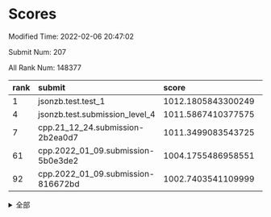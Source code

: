 # Scores

Modified Time: 2022-02-06 20:47:02

Submit Num: 207

All Rank Num: 148377

| rank |               submit               |       score        |       sigma        | pk_num |
| :--- | :--------------------------------- | :----------------- | :----------------- | :----- |
| 1    | jsonzb.test.test_1                 | 1012.1805843300249 | 0.8089582281443713 | 2871   |
| 4    | jsonzb.test.submission_level_4     | 1011.5867410377575 | 0.7748500475535002 | 2868   |
| 7    | cpp.21_12_24.submission-2b2ea0d7   | 1011.3499083543725 | 0.7728767964783387 | 2868   |
| 61   | cpp.2022_01_09.submission-5b0e3de2 | 1004.1755486958551 | 0.722441471020054  | 2863   |
| 92   | cpp.2022_01_09.submission-816672bd | 1002.7403541109999 | 0.717108374596585  | 2870   |


<details>
<summary>全部</summary>

| rank |                 submit                 |       score        |       sigma        | pk_num |
| :--- | :------------------------------------- | :----------------- | :----------------- | :----- |
| 1    | jsonzb.test.test_1                     | 1012.1805843300249 | 0.8089582281443713 | 2871   |
| 2    | gobigger.level_3.submission_level_3_8  | 1011.8435017867489 | 0.7801871096843013 | 2867   |
| 3    | gobigger.level_3.submission_level_3_6  | 1011.6092230917885 | 0.7791253438850658 | 2868   |
| 4    | jsonzb.test.submission_level_4         | 1011.5867410377575 | 0.7748500475535002 | 2868   |
| 5    | gobigger.level_3.submission_level_3_37 | 1011.5221716688804 | 0.7796234068663629 | 2869   |
| 6    | gobigger.level_3.submission_level_3_12 | 1011.4429006303556 | 0.7703417223375721 | 2862   |
| 7    | cpp.21_12_24.submission-2b2ea0d7       | 1011.3499083543725 | 0.7728767964783387 | 2868   |
| 8    | gobigger.level_3.submission_level_3_44 | 1011.2789363413542 | 0.7738812806323296 | 2866   |
| 9    | gobigger.level_3.submission_level_3_25 | 1011.2064368864925 | 0.7787170382529445 | 2866   |
| 10   | gobigger.level_3.submission_level_3_21 | 1011.1515743928962 | 0.7758359234089219 | 2867   |
| 11   | gobigger.level_3.submission_level_3_45 | 1011.1187465492162 | 0.7801274434897556 | 2863   |
| 12   | gobigger.level_3.submission_level_3_30 | 1011.1018433976323 | 0.7757673439869901 | 2868   |
| 13   | gobigger.level_3.submission_level_3_19 | 1011.0946172645346 | 0.7662880178902076 | 2869   |
| 14   | gobigger.level_3.submission_level_3_38 | 1011.074478959965  | 0.7694938305176985 | 2868   |
| 15   | gobigger.level_3.submission_level_3_13 | 1011.0618254337757 | 0.756624971407015  | 2873   |
| 16   | gobigger.level_3.submission_level_3_5  | 1011.0256362203803 | 0.7817749975244549 | 2868   |
| 17   | gobigger.level_3.submission_level_3_33 | 1010.755833849177  | 0.7660006153000943 | 2870   |
| 18   | gobigger.level_3.submission_level_3_35 | 1010.6826032685501 | 0.7741372431051351 | 2860   |
| 19   | gobigger.level_3.submission_level_3_48 | 1010.6219631555604 | 0.7471377332212139 | 2864   |
| 20   | gobigger.level_3.submission_level_3_22 | 1010.6016414825738 | 0.7426810900878946 | 2866   |
| 21   | gobigger.level_3.submission_level_3_3  | 1010.5507848061642 | 0.7769154256749373 | 2865   |
| 22   | gobigger.level_3.submission_level_3_42 | 1010.4980128788419 | 0.7598304834889537 | 2871   |
| 23   | gobigger.level_3.submission_level_3_23 | 1010.4017819474867 | 0.7516101745440354 | 2870   |
| 24   | gobigger.level_3.submission_level_3_34 | 1010.3596508804545 | 0.7544763317352521 | 2872   |
| 25   | gobigger.level_3.submission_level_3_43 | 1010.3316331938572 | 0.7564916139944398 | 2872   |
| 26   | gobigger.level_3.submission_level_3_17 | 1010.2511256373779 | 0.7585591764063594 | 2869   |
| 27   | gobigger.level_3.submission_level_3_2  | 1010.1983849412642 | 0.73471631234758   | 2863   |
| 28   | gobigger.level_3.submission_level_3_41 | 1010.1884299675609 | 0.7670698171538693 | 2868   |
| 29   | gobigger.level_3.submission_level_3_39 | 1010.1593245836467 | 0.7654315698796385 | 2867   |
| 30   | gobigger.level_3.submission_level_3_32 | 1010.0932922396473 | 0.7553329220690946 | 2867   |
| 31   | gobigger.level_3.submission_level_3_16 | 1010.071816075929  | 0.7724646432887006 | 2865   |
| 32   | gobigger.level_3.submission_level_3_49 | 1009.9013558022427 | 0.756019142482559  | 2863   |
| 33   | gobigger.level_3.submission_level_3_46 | 1009.6622199870322 | 0.7533394551829893 | 2868   |
| 34   | gobigger.level_3.submission_level_3_36 | 1009.5434569235787 | 0.7540205055217335 | 2871   |
| 35   | gobigger.level_3.submission_level_3_18 | 1009.522872824508  | 0.7375612126894869 | 2865   |
| 36   | gobigger.level_3.submission_level_3_7  | 1009.4415486188802 | 0.7533809814243364 | 2869   |
| 37   | gobigger.level_3.submission_level_3_40 | 1009.376701686357  | 0.7586125241853604 | 2867   |
| 38   | gobigger.level_3.submission_level_3_9  | 1009.3734014346934 | 0.7369311963023588 | 2871   |
| 39   | gobigger.level_3.submission_level_3_27 | 1009.3590642206291 | 0.7436785604109765 | 2864   |
| 40   | gobigger.level_3.submission_level_3_31 | 1009.3553932708942 | 0.7593912612248063 | 2870   |
| 41   | gobigger.level_3.submission_level_3_47 | 1009.2976045703825 | 0.7488527781511616 | 2866   |
| 42   | gobigger.level_3.submission_level_3_15 | 1009.2823598684404 | 0.7565488685862479 | 2862   |
| 43   | gobigger.level_3.submission_level_3_24 | 1009.0663113837583 | 0.7478503119417568 | 2873   |
| 44   | gobigger.level_3.submission_level_3_29 | 1008.9968551800218 | 0.7504845630391117 | 2870   |
| 45   | gobigger.level_3.submission_level_3_0  | 1008.977273280323  | 0.7512012088620673 | 2868   |
| 46   | gobigger.level_3.submission_level_3_26 | 1008.9193959983251 | 0.7258949748385044 | 2865   |
| 47   | gobigger.level_3.submission_level_3_28 | 1008.8583878466965 | 0.7539899782787374 | 2859   |
| 48   | gobigger.level_3.submission_level_3_4  | 1008.7626174771626 | 0.7361226137697181 | 2868   |
| 49   | gobigger.level_3.submission_level_3_10 | 1008.7288547004731 | 0.7394395625883268 | 2863   |
| 50   | gobigger.level_3.submission_level_3_20 | 1008.6644232043326 | 0.7510746058486208 | 2865   |
| 51   | gobigger.level_3.submission_level_3_1  | 1008.5002096613813 | 0.7364742620026112 | 2862   |
| 52   | gobigger.level_3.submission_level_3_11 | 1008.3106795986956 | 0.742262693412952  | 2866   |
| 53   | gobigger.level_3.submission_level_3_14 | 1008.019528210269  | 0.7352248106167557 | 2866   |
| 54   | gobigger.level_1.submission_level_1_39 | 1004.6913219318153 | 0.7260089952034068 | 2864   |
| 55   | gobigger.level_1.submission_level_1_23 | 1004.6048064440056 | 0.7186229741560999 | 2867   |
| 56   | gobigger.level_1.submission_level_1_43 | 1004.4135689786314 | 0.7154927721354737 | 2865   |
| 57   | gobigger.level_1.submission_level_1_22 | 1004.3106852284708 | 0.7176818785772359 | 2870   |
| 58   | gobigger.level_1.submission_level_1_21 | 1004.2341111240601 | 0.7240078149778154 | 2867   |
| 59   | gobigger.level_1.submission_level_1_31 | 1004.1914922441978 | 0.711878428367845  | 2865   |
| 60   | gobigger.level_1.submission_level_1_1  | 1004.1881180193267 | 0.731739232364796  | 2870   |
| 61   | cpp.2022_01_09.submission-5b0e3de2     | 1004.1755486958551 | 0.722441471020054  | 2863   |
| 62   | gobigger.level_1.submission_level_1_32 | 1004.1243866514563 | 0.7255818529152142 | 2869   |
| 63   | gobigger.level_1.submission_level_1_28 | 1004.1104104261473 | 0.7140717533631569 | 2868   |
| 64   | gobigger.level_1.submission_level_1_11 | 1004.0966240825085 | 0.7328693829835504 | 2865   |
| 65   | gobigger.level_1.submission_level_1_29 | 1004.0838719936787 | 0.7137498492926156 | 2867   |
| 66   | gobigger.level_1.submission_level_1_24 | 1004.0082699992064 | 0.7231297860688641 | 2867   |
| 67   | gobigger.level_1.submission_level_1_33 | 1003.999474300402  | 0.726840351469814  | 2870   |
| 68   | gobigger.level_1.submission_level_1_9  | 1003.9051430727835 | 0.7172103516239039 | 2859   |
| 69   | gobigger.level_1.submission_level_1_14 | 1003.8768419670093 | 0.7104489968398514 | 2870   |
| 70   | gobigger.level_1.submission_level_1_15 | 1003.7905943917468 | 0.7206800859192312 | 2870   |
| 71   | gobigger.level_1.submission_level_1_44 | 1003.7472270499619 | 0.7136649259455649 | 2870   |
| 72   | gobigger.level_1.submission_level_1_17 | 1003.6323134137247 | 0.7146742020079867 | 2865   |
| 73   | gobigger.level_1.submission_level_1_49 | 1003.6001694395788 | 0.7159359929211468 | 2867   |
| 74   | gobigger.level_1.submission_level_1_42 | 1003.5978690637264 | 0.7275296196087974 | 2867   |
| 75   | gobigger.level_1.submission_level_1_37 | 1003.5055849471279 | 0.7055360471064498 | 2869   |
| 76   | gobigger.level_1.submission_level_1_47 | 1003.4088543729575 | 0.7215844753637644 | 2869   |
| 77   | gobigger.level_1.submission_level_1_34 | 1003.3915110427218 | 0.7211914751269949 | 2863   |
| 78   | gobigger.level_1.submission_level_1_25 | 1003.3842127232701 | 0.7237947642133539 | 2866   |
| 79   | gobigger.level_1.submission_level_1_10 | 1003.375910420524  | 0.7187807220804558 | 2862   |
| 80   | gobigger.level_1.submission_level_1_26 | 1003.3122419119671 | 0.7157543930681515 | 2868   |
| 81   | gobigger.level_1.submission_level_1_41 | 1003.2728465078715 | 0.7113279024000356 | 2869   |
| 82   | gobigger.level_1.submission_level_1_5  | 1003.2322348235185 | 0.7242846101716514 | 2859   |
| 83   | gobigger.level_1.submission_level_1_8  | 1003.2076092381395 | 0.7116275645481281 | 2868   |
| 84   | gobigger.level_1.submission_level_1_2  | 1003.1330206822602 | 0.7207120105756871 | 2865   |
| 85   | gobigger.level_1.submission_level_1_48 | 1003.0952136387688 | 0.711248579576102  | 2871   |
| 86   | gobigger.level_1.submission_level_1_12 | 1003.0297118824548 | 0.7180584766556464 | 2868   |
| 87   | gobigger.level_1.submission_level_1_13 | 1002.9794559679165 | 0.7074854966220082 | 2870   |
| 88   | gobigger.level_1.submission_level_1_3  | 1002.9706019889269 | 0.7212185485979264 | 2870   |
| 89   | gobigger.level_1.submission_level_1_35 | 1002.9131978866914 | 0.7242112844956426 | 2865   |
| 90   | gobigger.level_1.submission_level_1_19 | 1002.7554652867595 | 0.7187232397244793 | 2868   |
| 91   | gobigger.level_1.submission_level_1_16 | 1002.7465967290165 | 0.7136272913088034 | 2872   |
| 92   | cpp.2022_01_09.submission-816672bd     | 1002.7403541109999 | 0.717108374596585  | 2870   |
| 93   | gobigger.level_1.submission_level_1_40 | 1002.7135452772673 | 0.7093182037959475 | 2871   |
| 94   | gobigger.level_1.submission_level_1_46 | 1002.5674457266875 | 0.7132174744251589 | 2868   |
| 95   | gobigger.level_1.submission_level_1_6  | 1002.4120695854173 | 0.7117770501992365 | 2869   |
| 96   | gobigger.level_1.submission_level_1_0  | 1002.3859402124433 | 0.7066728245672065 | 2870   |
| 97   | gobigger.level_1.submission_level_1_7  | 1002.3724620703275 | 0.7042839811853883 | 2864   |
| 98   | gobigger.level_1.submission_level_1_27 | 1002.2609094150081 | 0.7297664624517581 | 2865   |
| 99   | gobigger.level_1.submission_level_1_45 | 1002.2314321447793 | 0.7009147404540899 | 2863   |
| 100  | gobigger.level_1.submission_level_1_20 | 1002.2099091292412 | 0.713729834580878  | 2865   |
| 101  | gobigger.level_1.submission_level_1_18 | 1002.1485415601362 | 0.722234274556747  | 2870   |
| 102  | gobigger.level_1.submission_level_1_4  | 1002.1467416546781 | 0.713075636061533  | 2873   |
| 103  | gobigger.level_1.submission_level_1_36 | 1002.0828482139741 | 0.7104193321909779 | 2869   |
| 104  | gobigger.level_1.submission_level_1_38 | 1001.9728434330947 | 0.7117128158745231 | 2870   |
| 105  | gobigger.level_1.submission_level_1_30 | 1001.3517086421695 | 0.71333289980143   | 2864   |
| 106  | gobigger.random.submission_random_24   | 997.9471278853863  | 0.7092179282673243 | 2870   |
| 107  | gobigger.random.submission_random_25   | 997.6544934856195  | 0.6967959584903767 | 2869   |
| 108  | gobigger.random.submission_random_32   | 997.2375127156198  | 0.7186171031262146 | 2873   |
| 109  | gobigger.random.submission_random_28   | 997.1911988825888  | 0.7142142433197533 | 2866   |
| 110  | gobigger.random.submission_random_23   | 997.1145131645302  | 0.7033516988589875 | 2860   |
| 111  | gobigger.random.submission_random_6    | 997.0046099206586  | 0.7025987457866091 | 2873   |
| 112  | gobigger.random.submission_random_46   | 996.7534047310735  | 0.7250395080451002 | 2871   |
| 113  | gobigger.random.submission_random_8    | 996.6353853874895  | 0.7078140963825196 | 2866   |
| 114  | gobigger.random.submission_random_37   | 996.5639120003619  | 0.7037770783164816 | 2868   |
| 115  | gobigger.random.submission_random_7    | 996.5621357693033  | 0.7077694631492519 | 2865   |
| 116  | gobigger.random.submission_random_44   | 996.4647435360647  | 0.7113219592506378 | 2865   |
| 117  | gobigger.random.submission_random_48   | 996.4060839993638  | 0.7106303541460021 | 2871   |
| 118  | gobigger.random.submission_random_16   | 996.3863561891892  | 0.7174184628532464 | 2863   |
| 119  | gobigger.random.submission_random_13   | 996.368760336888   | 0.709938613318224  | 2865   |
| 120  | gobigger.random.submission_random_18   | 996.2946265046285  | 0.7053926080822337 | 2868   |
| 121  | gobigger.random.submission_random_41   | 996.2385685363564  | 0.7076905100277785 | 2867   |
| 122  | gobigger.random.submission_random_40   | 996.2148038126024  | 0.7116045257873032 | 2870   |
| 123  | gobigger.random.submission_random_42   | 996.2104137784261  | 0.7061915008117746 | 2871   |
| 124  | gobigger.random.submission_random_47   | 996.1178981514097  | 0.6963603193354372 | 2870   |
| 125  | gobigger.random.submission_random_20   | 996.0908577021222  | 0.7116579080324983 | 2865   |
| 126  | gobigger.random.submission_random_27   | 996.051734635271   | 0.7232309353906214 | 2869   |
| 127  | gobigger.random.submission_random_35   | 996.0279362491206  | 0.7100478693067886 | 2864   |
| 128  | gobigger.random.submission_random_3    | 995.9451367969834  | 0.7170656206319056 | 2865   |
| 129  | gobigger.random.submission_random_21   | 995.9449346741577  | 0.7143037072769    | 2867   |
| 130  | gobigger.random.submission_random_19   | 995.7919731624875  | 0.7001235214085126 | 2871   |
| 131  | gobigger.random.submission_random_17   | 995.7117821448679  | 0.7168524785407138 | 2865   |
| 132  | gobigger.random.submission_random_38   | 995.6669158576018  | 0.7145205852068641 | 2867   |
| 133  | gobigger.random.submission_random_9    | 995.524607670573   | 0.7214738805566877 | 2862   |
| 134  | gobigger.random.submission_random_39   | 995.5161612150863  | 0.7134725600228355 | 2864   |
| 135  | gobigger.random.submission_random_30   | 995.4252390975478  | 0.7054187117019458 | 2868   |
| 136  | gobigger.random.submission_random_45   | 995.3521586239343  | 0.7121198974425633 | 2863   |
| 137  | gobigger.random.submission_random_11   | 995.3291607284033  | 0.7274317189590941 | 2869   |
| 138  | gobigger.random.submission_random_22   | 995.2956354143803  | 0.7244078014832541 | 2869   |
| 139  | gobigger.random.submission_random_2    | 995.2726609126147  | 0.7041227047748347 | 2867   |
| 140  | gobigger.random.submission_random_33   | 995.2317591093904  | 0.7084047363514149 | 2871   |
| 141  | gobigger.random.submission_random_43   | 995.2085382114645  | 0.7125300847614184 | 2867   |
| 142  | gobigger.random.submission_random_36   | 995.1970768133976  | 0.7219881726666804 | 2868   |
| 143  | gobigger.random.submission_random_15   | 995.1871565657664  | 0.722546460492288  | 2863   |
| 144  | gobigger.random.submission_random_31   | 995.1679105850673  | 0.7186216636889433 | 2865   |
| 145  | gobigger.random.submission_random_26   | 995.1327900431363  | 0.7098954544762058 | 2869   |
| 146  | gobigger.random.submission_random_0    | 995.122827198601   | 0.7144425093271739 | 2864   |
| 147  | gobigger.random.submission_random_12   | 995.0720316193663  | 0.7235157468638708 | 2869   |
| 148  | gobigger.random.submission_random_1    | 994.9274564271835  | 0.7180028310712487 | 2864   |
| 149  | gobigger.random.submission_random_49   | 994.9003244177079  | 0.7235844742665972 | 2871   |
| 150  | gobigger.random.submission_random_29   | 994.8482965323175  | 0.706752483188232  | 2871   |
| 151  | gobigger.random.submission_random_4    | 994.7067333983679  | 0.7269575344992856 | 2863   |
| 152  | gobigger.random.submission_random_5    | 994.6972778503216  | 0.7243067382387885 | 2867   |
| 153  | gobigger.random.submission_random_10   | 994.6296011047989  | 0.7121087941650895 | 2869   |
| 154  | gobigger.random.submission_random_14   | 994.4862454868243  | 0.7253306209444853 | 2863   |
| 155  | gobigger.level_2.submission_level_2_19 | 994.2661052252871  | 0.7312306578471682 | 2865   |
| 156  | gobigger.random.submission_random_34   | 994.2358057982859  | 0.7190491799188069 | 2868   |
| 157  | gobigger.level_2.submission_level_2_42 | 993.9190562417423  | 0.714529137175387  | 2868   |
| 158  | gobigger.level_2.submission_level_2_41 | 993.7302741754698  | 0.7237489990958786 | 2866   |
| 159  | gobigger.level_2.submission_level_2_16 | 993.5935338285702  | 0.7303845284920069 | 2861   |
| 160  | gobigger.level_2.submission_level_2_37 | 993.5146726147099  | 0.7195312286078934 | 2870   |
| 161  | gobigger.level_2.submission_level_2_9  | 993.3687527703177  | 0.7332152727046999 | 2869   |
| 162  | gobigger.level_2.submission_level_2_13 | 993.3553424053198  | 0.7259244752069979 | 2868   |
| 163  | gobigger.level_2.submission_level_2_48 | 993.2980367009291  | 0.7249459177506948 | 2870   |
| 164  | gobigger.level_2.submission_level_2_23 | 993.2606604336087  | 0.7273073856998248 | 2871   |
| 165  | gobigger.level_2.submission_level_2_12 | 993.035088059212   | 0.7269629436739883 | 2869   |
| 166  | gobigger.level_2.submission_level_2_28 | 992.9859146071183  | 0.7382537521786089 | 2867   |
| 167  | gobigger.level_2.submission_level_2_47 | 992.9770079368534  | 0.7355659402976323 | 2865   |
| 168  | gobigger.level_2.submission_level_2_0  | 992.9323767901167  | 0.7297629197708083 | 2872   |
| 169  | gobigger.level_2.submission_level_2_36 | 992.8985622979474  | 0.738501044901949  | 2865   |
| 170  | gobigger.level_2.submission_level_2_49 | 992.8680456563478  | 0.7377944194527116 | 2868   |
| 171  | gobigger.level_2.submission_level_2_18 | 992.7986555986191  | 0.7351947391501761 | 2869   |
| 172  | gobigger.level_2.submission_level_2_1  | 992.702328893814   | 0.7362260103786937 | 2869   |
| 173  | gobigger.level_2.submission_level_2_39 | 992.6818099759967  | 0.7609029581884237 | 2866   |
| 174  | gobigger.level_2.submission_level_2_31 | 992.6026218098449  | 0.7481360185697203 | 2868   |
| 175  | gobigger.level_2.submission_level_2_45 | 992.5413766799641  | 0.7385070124118989 | 2868   |
| 176  | gobigger.level_2.submission_level_2_38 | 992.5068116803683  | 0.7524748364693096 | 2865   |
| 177  | gobigger.level_2.submission_level_2_27 | 992.353437146083   | 0.7596847388126624 | 2871   |
| 178  | gobigger.level_2.submission_level_2_7  | 992.3322938335916  | 0.7402841670468188 | 2871   |
| 179  | gobigger.level_2.submission_level_2_24 | 992.329848664689   | 0.7396975116073384 | 2867   |
| 180  | gobigger.level_2.submission_level_2_33 | 992.1228263629504  | 0.7440235935377795 | 2869   |
| 181  | gobigger.level_2.submission_level_2_10 | 992.0421189950875  | 0.75010766199764   | 2870   |
| 182  | gobigger.level_2.submission_level_2_46 | 991.9159842095239  | 0.7566215914305798 | 2866   |
| 183  | gobigger.level_2.submission_level_2_43 | 991.9108912075824  | 0.757751223730688  | 2865   |
| 184  | gobigger.level_2.submission_level_2_25 | 991.7714500364367  | 0.7596808384179908 | 2865   |
| 185  | gobigger.level_2.submission_level_2_21 | 991.7660115181775  | 0.7651678628302118 | 2869   |
| 186  | gobigger.level_2.submission_level_2_11 | 991.7659313690523  | 0.7518918181587043 | 2869   |
| 187  | gobigger.level_2.submission_level_2_20 | 991.6860253948984  | 0.7495709882374947 | 2866   |
| 188  | gobigger.level_2.submission_level_2_26 | 991.6253750676811  | 0.7452705159878622 | 2872   |
| 189  | gobigger.level_2.submission_level_2_44 | 991.5697450573082  | 0.7321942180150873 | 2868   |
| 190  | gobigger.level_2.submission_level_2_32 | 991.4872398893692  | 0.7473674539456551 | 2868   |
| 191  | gobigger.level_2.submission_level_2_4  | 991.4254112687436  | 0.7369295879722875 | 2863   |
| 192  | gobigger.level_2.submission_level_2_14 | 991.4220182282937  | 0.7579795270228581 | 2867   |
| 193  | gobigger.level_2.submission_level_2_40 | 991.4159740296789  | 0.7276031375632541 | 2869   |
| 194  | gobigger.level_2.submission_level_2_29 | 991.3722060307884  | 0.7463821612067755 | 2865   |
| 195  | gobigger.level_2.submission_level_2_17 | 991.3501244751703  | 0.7508643182670416 | 2865   |
| 196  | gobigger.level_2.submission_level_2_34 | 991.3035977119051  | 0.7397697744370797 | 2869   |
| 197  | gobigger.level_2.submission_level_2_5  | 991.2609239480856  | 0.7601630174883025 | 2862   |
| 198  | gobigger.level_2.submission_level_2_30 | 991.2541322774634  | 0.7601277793549999 | 2868   |
| 199  | gobigger.level_2.submission_level_2_35 | 991.2097854490255  | 0.7490593529290059 | 2868   |
| 200  | gobigger.level_2.submission_level_2_3  | 991.0509309389761  | 0.7738177949611874 | 2868   |
| 201  | gobigger.level_2.submission_level_2_6  | 991.0504310331697  | 0.7541829639684812 | 2864   |
| 202  | gobigger.level_2.submission_level_2_8  | 990.6831202172694  | 0.7847962254017102 | 2869   |
| 203  | gobigger.level_2.submission_level_2_15 | 990.3842193766347  | 0.7574308784097498 | 2866   |
| 204  | gobigger.level_2.submission_level_2_2  | 990.3371350688307  | 0.7375652230380295 | 2864   |
| 205  | gobigger.level_2.submission_level_2_22 | 990.0355642442704  | 0.7524388844106515 | 2869   |
| 206  | gobigger.none.submission_none_0        | 975.2519439382701  | 1.4692881078425302 | 2861   |
| 207  | gobigger.none.submission_none_1        | 974.4508836898912  | 1.6382771131090954 | 2872   |

</details>